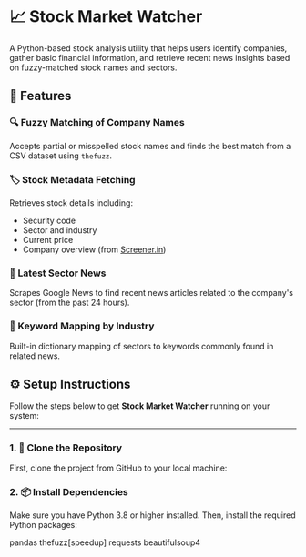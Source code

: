 # 📈 Stock Market Watcher

A Python-based stock analysis utility that helps users identify companies, gather basic financial information, and retrieve recent news insights based on fuzzy-matched stock names and sectors.


## 🚀 Features

### 🔍 Fuzzy Matching of Company Names

Accepts partial or misspelled stock names and finds the best match from a CSV dataset using `thefuzz`.


### 🏷️ Stock Metadata Fetching

Retrieves stock details including:

- Security code  
- Sector and industry  
- Current price  
- Company overview (from [Screener.in](https://www.screener.in))


### 📰 Latest Sector News

Scrapes Google News to find recent news articles related to the company's sector (from the past 24 hours).


### 🧠 Keyword Mapping by Industry

Built-in dictionary mapping of sectors to keywords commonly found in related news.

## ⚙️ Setup Instructions

Follow the steps below to get **Stock Market Watcher** running on your system:

---

### 1. 📁 Clone the Repository

First, clone the project from GitHub to your local machine:


### 2. 📦 Install Dependencies
Make sure you have Python 3.8 or higher installed. Then, install the required Python packages:

pandas
thefuzz[speedup]
requests
beautifulsoup4

